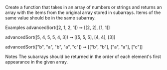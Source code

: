 Create a function that takes in an array of numbers or strings and returns an array with the items from the original array stored in subarrays. Items of the same value should be in the same subarray.

Examples
advancedSort([2, 1, 2, 1]) ➞ [[2, 2], [1, 1]]

advancedSort([5, 4, 5, 5, 4, 3]) ➞ [[5, 5, 5], [4, 4], [3]]

advancedSort(["b", "a", "b", "a", "c"]) ➞ [["b", "b"], ["a", "a"], ["c"]]

Notes
The subarrays should be returned in the order of each element's first appearance in the given array.